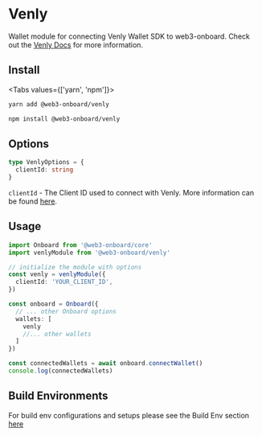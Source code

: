 # Venly

Wallet module for connecting Venly Wallet SDK to web3-onboard. Check out the [Venly Docs](https://docs.venly.io/) for more information.
## Install

<Tabs values={['yarn', 'npm']}>
<TabPanel value="yarn">

```sh copy
yarn add @web3-onboard/venly
```

  </TabPanel>
  <TabPanel value="npm">

```sh copy
npm install @web3-onboard/venly
```

  </TabPanel>
</Tabs>

## Options

```typescript
type VenlyOptions = {
  clientId: string
}
```

`clientId` - The Client ID used to connect with Venly. More information can be found [here](https://docs.venly.io/widget/deep-dive/authentication#client-id).

## Usage

```typescript
import Onboard from '@web3-onboard/core'
import venlyModule from '@web3-onboard/venly'

// initialize the module with options
const venly = venlyModule({ 
  clientId: 'YOUR_CLIENT_ID',
})

const onboard = Onboard({
  // ... other Onboard options
  wallets: [
    venly
    //... other wallets
  ]
})

const connectedWallets = await onboard.connectWallet()
console.log(connectedWallets)
```

## Build Environments
For build env configurations and setups please see the Build Env section [here](/docs/modules/core#build-environments)
